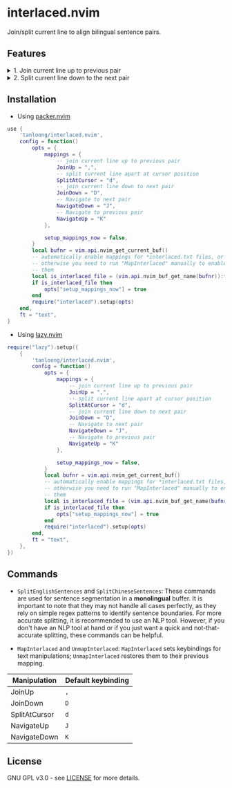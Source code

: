 # interlaced.nvim

Join/split current line to align bilingual sentence pairs.

## Features

<details>
<summary>
1. Join current line up to previous pair
</summary>
  <p>
    <img src="https://github.com/tanloong/interlaced.nvim/assets/71320000/c3894f0d-2a01-4d56-b243-70abb5b2a827" alt="GIF">
  </p>
</details>

<details>
<summary>
2. Split current line down to the next pair
</summary>
  <p>
    <img src="https://github.com/tanloong/interlaced.nvim/assets/71320000/f324a152-3d45-4a8b-bf29-4c753f2ad199" alt="GIF">
  </p>
</details>

## Installation

+ Using [packer.nvim](https://github.com/wbthomason/packer.nvim)

```lua
use {
    'tanloong/interlaced.nvim',
    config = function()
        opts = {
            mappings = {
                -- join current line up to previous pair
                JoinUp = ",",
                -- split current line apart at cursor position
                SplitAtCursor = "d",
                -- join current line down to next pair
                JoinDown = "D",
                -- Navigate to next pair
                NavigateDown = "J",
                -- Navigate to previous pair
                NavigateUp = "K"
            },

            setup_mappings_now = false,
        }
        local bufnr = vim.api.nvim_get_current_buf()
        -- automatically enable mappings for *interlaced.txt files, or
        -- otherwise you need to run "MapInterlaced" manually to enable
        -- them
        local is_interlaced_file = (vim.api.nvim_buf_get_name(bufnr)):find("interlaced%.txt$")
        if is_interlaced_file then
            opts["setup_mappings_now"] = true
        end
        require("interlaced").setup(opts)
    end,
    ft = "text",
}
```

+ Using [lazy.nvim](https://github.com/folke/lazy.nvim)

```lua
require("lazy").setup({
    {
        'tanloong/interlaced.nvim',
        config = function()
            opts = {
                mappings = {
                    -- join current line up to previous pair
                    JoinUp = ",",
                    -- split current line apart at cursor position
                    SplitAtCursor = "d",
                    -- join current line down to next pair
                    JoinDown = "D",
                    -- Navigate to next pair
                    NavigateDown = "J",
                    -- Navigate to previous pair
                    NavigateUp = "K"
                },

                setup_mappings_now = false,
            }
            local bufnr = vim.api.nvim_get_current_buf()
            -- automatically enable mappings for *interlaced.txt files, or
            -- otherwise you need to run "MapInterlaced" manually to enable
            -- them
            local is_interlaced_file = (vim.api.nvim_buf_get_name(bufnr)):find("interlaced%.txt$")
            if is_interlaced_file then
                opts["setup_mappings_now"] = true
            end
            require("interlaced").setup(opts)
        end,
        ft = "text",
    },
})
```

## Commands

- `SplitEnglishSentences` and `SplitChineseSentences`: These commands are used for sentence segmentation in a **monolingual** buffer. It is important to note that they may not handle all cases perfectly, as they rely on simple regex patterns to identify sentence boundaries. For more accurate splitting, it is recommended to use an NLP tool. However, if you don't have an NLP tool at hand or if you just want a quick and not-that-accurate splitting, these commands can be helpful.

- `MapInterlaced` and `UnmapInterlaced`: `MapInterlaced` sets keybindings for text manipulations; `UnmapInterlaced` restores them to their previous mapping.

| Manipulation | Default keybinding |
|-|-|
| JoinUp | `,` |
| JoinDown | `D` |
| SplitAtCursor | `d` |
| NavigateUp | `J` |
| NavigateDown | `K` |

## License

GNU GPL v3.0 - see [LICENSE](https://github.com/tanloong/interlaced.nvim/blob/main/LICENSE) for more details.
